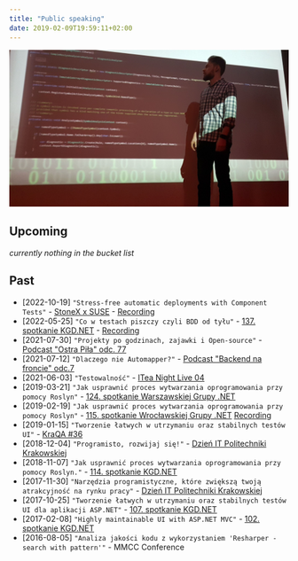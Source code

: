 ```yaml
---
title: "Public speaking"
date: 2019-02-09T19:59:11+02:00
---
```


![](performance1.jpg)

## Upcoming
_currently nothing in the bucket list_

## Past
- [2022-10-19] `"Stress-free automatic deployments with Component Tests"`  - [StoneX x SUSE](https://eventory.cc/event/stonex-x-suse) - [Recording](https://vimeo.com/761981294)
- [2022-05-25] `"Co w testach piszczy czyli BDD od tyłu"` - [137. spotkanie KGD.NET](https://www.meetup.com/kgd-net/events/285920041/) - [Recording](https://www.youtube.com/watch?v=wk89SQvspLA)
- [2021-07-30] `"Projekty po godzinach, zajawki i Open-source"` - [Podcast "Ostra Piła" odc. 77](https://ostrapila.pl/projekty-po-godzinach-zajawki-i-open-source)
- [2021-07-12] `"Dlaczego nie Automapper?"` - [Podcast "Backend na froncie" odc.7](https://backendnafroncie.podbean.com/e/bnf-odc-7-dlaczego-nie-automapper/)
- [2021-06-03] `"Testowalność"` - [ITea Night Live 04](https://www.youtube.com/watch?v=RqkU6E5kMAI)
- [2019-03-21] `"Jak usprawnić proces wytwarzania oprogramowania przy pomocy Roslyn"` - [124. spotkanie Warszawskiej Grupy .NET](https://www.meetup.com/WG-NET/events/259565930/)
- [2019-02-19] `"Jak usprawnić proces wytwarzania oprogramowania przy pomocy Roslyn"` - [115. spotkanie Wrocławskiej Grupy .NET](https://www.meetup.com/wrocnet/events/258708692/) [Recording](https://www.youtube.com/watch?v=wi1XHpUhx1Y)
- [2019-01-15] `"Tworzenie łatwych w utrzymaniu oraz stabilnych testów UI"` - [KraQA #36](https://www.meetup.com/KraQA-pl/events/257856474/)
- [2018-12-04] `"Programisto, rozwijaj się!"` - [Dzień IT Politechniki Krakowskiej](https://itad-pk.github.io/)
- [2018-11-07] `"Jak usprawnić proces wytwarzania oprogramowania przy pomocy Roslyn."` - [114. spotkanie KGD.NET](https://www.meetup.com/KGD-NET/events/255950857/)
- [2017-11-30] `"Narzędzia programistyczne, które zwiększą twoją atrakcyjność na rynku pracy"` -  [Dzień IT Politechniki Krakowskiej](https://www.facebook.com/events/1340555766053134)
- [2017-10-25] `"Tworzenie łatwych w utrzymaniu oraz stabilnych testów UI dla aplikacji ASP.NET"` - [107. spotkanie KGD.NET](https://www.meetup.com/KGD-NET/events/244290559/)
- [2017-02-08] `"Highly maintainable UI with ASP.NET MVC"` - [102. spotkanie KGD.NET](https://www.meetup.com/KGD-NET/events/237039189/)
- [2016-08-05] `"Analiza jakości kodu z wykorzystaniem 'Resharper - search with pattern'"` - MMCC Conference